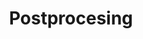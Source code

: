 ---
title: "Postprocesing"

categories: ['']

tags: ['Postprocesing']

arwords: 'المعالجة اللاحقة'

arexps: []

enwords: ['Postprocesing']

enexps: []

arlexicons: 'ع'

enlexicons: 'P'

authors: ['Ruqayya Roshdy']

translators: ['']

citations: 'تطبيقات الذكاء الاصطناعي في خدمة اللغة العربية'

sources: 'مركز الملك عبدالله بن عبدالعزيز الدولي لخدمة اللغة العربية'

word: "true"

slug: ""
---